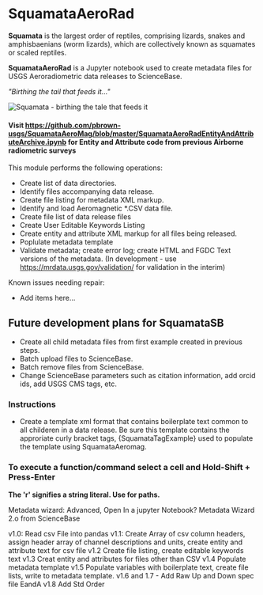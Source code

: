 # SquamataAeroRad

**Squamata** is the largest order of reptiles, comprising lizards, snakes and amphisbaenians (worm lizards), which are collectively known as squamates or scaled reptiles.

**SquamataAeroRad** is a Jupyter notebook used to create metadata files for USGS Aeroradiometric data releases to ScienceBase.

*"Birthing the tail that feeds it..."* 

![Squamata - birthing the tale that feeds it](https://github.com/pbrown-usgs/SquamataAssemblyAMT/blob/master/SquamataLemniscateOuroboros.png)

#### Visit https://github.com/pbrown-usgs/SquamataAeroMag/blob/master/SquamataAeroRadEntityAndAttributeArchive.ipynb for Entity and Attribute code from previous Airborne radiometric surveys

This module performs the following operations:
- Create list of data directories.
- Identify files accompanying data release.
- Create file listing for metadata XML markup.
- Identify and load Aeromagnetic *.CSV data file.
- Create file list of data release files
- Create User Editable Keywords Listing
- Create entity and attribute XML markup for all files being released.
- Poplulate metadata template
- Validate metadata; create error log; create HTML and FGDC Text versions of the metadata. (In development - use https://mrdata.usgs.gov/validation/ for validation in the interim)

Known issues needing repair:
- Add items here...

## Future development plans for SquamataSB

- Create all child metadata files from first example created in previous steps. 
- Batch upload files to ScienceBase.
- Batch remove files from ScienceBase. 
- Change ScienceBase parameters such as citation information, add orcid ids, add USGS CMS tags, etc. 

### Instructions
- Create a template xml format that contains boilerplate text common to all childeren in a data release.  Be sure this template contains the approriate curly bracket tags, {SquamataTagExample} used to populate the template using SquamataAeromag.

### To execute a function/command select a cell and Hold-Shift + Press-Enter

**The 'r' signifies a string literal. Use for paths.**

Metadata wizard:  Advanced, Open In a jupyter Notebook?
Metadata Wizard 2.o from ScienceBase

v1.0: Read csv File into pandas
v1.1: Create Array of csv column headers, assign header array of channel descriptions and units, create entity and attribute text for csv file
v1.2 Create file listing, create editable keywords text
v1.3 Creat entity and attributes for files other than CSV
v1.4 Populate metadata template
v1.5 Populate variables with boilerplate text, create file lists, write to metadata template.
v1.6 and 1.7 - Add Raw Up and Down spec file EandA
v1.8 Add Std Order

